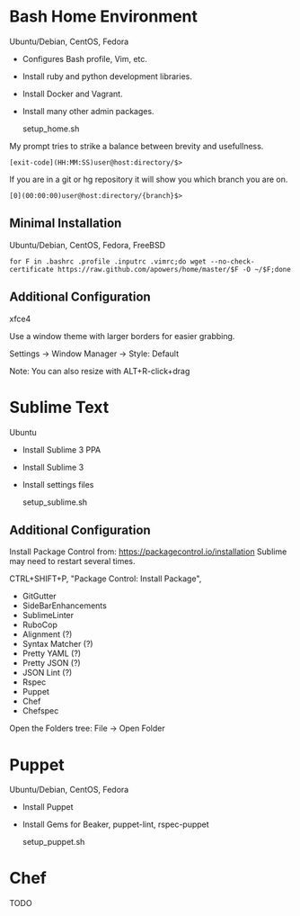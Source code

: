 # Bash Home Environment
Ubuntu/Debian, CentOS, Fedora

* Configures Bash profile, Vim, etc.
* Install ruby and python development libraries.
* Install Docker and Vagrant.
* Install many other admin packages.

    setup_home.sh

My prompt tries to strike a balance between brevity and usefullness.

    [exit-code](HH:MM:SS)user@host:directory/$>

If you are in a git or hg repository it will show you which branch you are on.

    [0](00:00:00)user@host:directory/{branch}$>


## Minimal Installation
Ubuntu/Debian, CentOS, Fedora, FreeBSD

    for F in .bashrc .profile .inputrc .vimrc;do wget --no-check-certificate https://raw.github.com/apowers/home/master/$F -O ~/$F;done

## Additional Configuration
xfce4

Use a window theme with larger borders for easier grabbing.

Settings -> Window Manager -> Style: Default

Note: You can also resize with ALT+R-click+drag

# Sublime Text
Ubuntu

* Install Sublime 3 PPA
* Install Sublime 3
* Install settings files

    setup_sublime.sh

## Additional Configuration

Install Package Control from: https://packagecontrol.io/installation
Sublime may need to restart several times.

CTRL+SHIFT+P, "Package Control: Install Package",

* GitGutter
* SideBarEnhancements
* SublimeLinter
* RuboCop
* Alignment (?)
* Syntax Matcher (?)
* Pretty YAML (?)
* Pretty JSON (?)
* JSON Lint (?)
* Rspec
* Puppet
* Chef
* Chefspec

Open the Folders tree:
    File -> Open Folder

# Puppet
Ubuntu/Debian, CentOS, Fedora

* Install Puppet
* Install Gems for Beaker, puppet-lint, rspec-puppet

    setup_puppet.sh

# Chef

TODO
